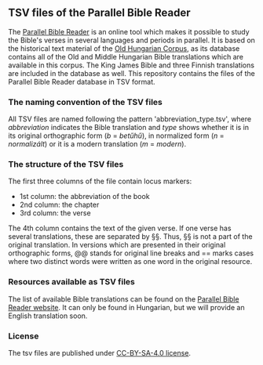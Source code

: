 ## TSV files of the Parallel Bible Reader

The [Parallel Bible Reader](http://parallelbible.nytud.hu/) is an online tool which makes it possible to study the Bible's verses in several languages and periods in parallel. It is based on the historical text material of the [Old Hungarian Corpus](http://omagyarkorpusz.nytud.hu/en-intro.html), as its database contains all of the Old and Middle Hungarian Bible translations which are available in this corpus. The King James Bible and three Finnish translations are included in the database as well. This repository contains the files of the Parallel Bible Reader database in TSV format.

### The naming convention of the TSV files

All TSV files are named following the pattern 'abbreviation_type.tsv', where _abbreviation_ indicates the Bible translation and _type_ shows whether it is in its original orthographic form (_b_ = _betűhű_), in normalized form (_n_ = _normalizált_) or it is a modern translation (_m_ = _modern_).

### The structure of the TSV files

The first three columns of the file contain locus markers:
- 1st column: the abbreviation of the book
- 2nd column: the chapter
- 3rd column: the verse

The 4th column contains the text of the given verse. If one verse has several translations, these are separated by §§. Thus, §§ is not a part of the original translation. In versions which are presented in their original orthographic forms, @@ stands for original line breaks and == marks cases where two distinct words were written as one word in the original resource.

### Resources available as TSV files

The list of available Bible translations can be found on the [Parallel Bible Reader website](http://parallelbible.nytud.hu/info). It can only be found in Hungarian, but we will provide an English translation soon.

### License

The tsv files are published under [CC-BY-SA-4.0 license](https://creativecommons.org/licenses/by/4.0/).
